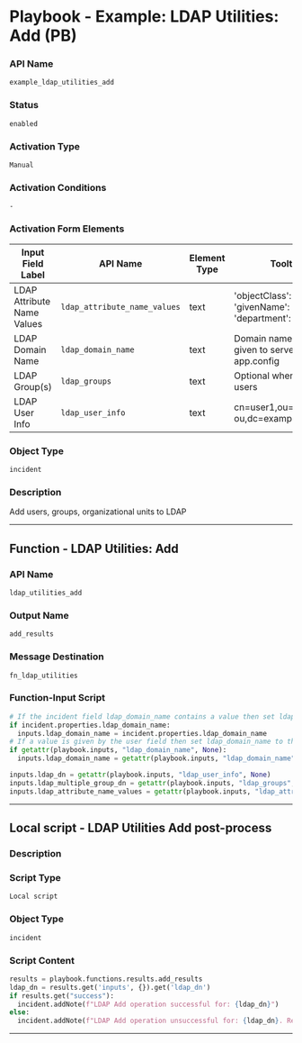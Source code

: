 <!--
    DO NOT MANUALLY EDIT THIS FILE
    THIS FILE IS AUTOMATICALLY GENERATED WITH resilient-sdk codegen
    Generated with resilient-sdk v51.0.1.0.695
-->

# Playbook - Example: LDAP Utilities: Add (PB)

### API Name
`example_ldap_utilities_add`

### Status
`enabled`

### Activation Type
`Manual`

### Activation Conditions
`-`

### Activation Form Elements
| Input Field Label | API Name | Element Type | Tooltip | Requirement |
| ----------------- | -------- | ------------ | ------- | ----------- |
| LDAP Attribute Name Values | `ldap_attribute_name_values` | text | 'objectClass': 'Users', 'givenName': 'Sam', 'department': 'IT' | Optional |
| LDAP Domain Name | `ldap_domain_name` | text | Domain name label given to server in app.config | Optional |
| LDAP Group(s) | `ldap_groups` | text | Optional when adding users | Optional |
| LDAP User Info | `ldap_user_info` | text | cn=user1,ou=test-ou,dc=example,dc=com | Always |

### Object Type
`incident`

### Description
Add users, groups, organizational units to LDAP


---
## Function - LDAP Utilities: Add

### API Name
`ldap_utilities_add`

### Output Name
`add_results`

### Message Destination
`fn_ldap_utilities`

### Function-Input Script
```python
# If the incident field ldap_domain_name contains a value then set ldap_domain_name to that value
if incident.properties.ldap_domain_name:
  inputs.ldap_domain_name = incident.properties.ldap_domain_name
# If a value is given by the user field then set ldap_domain_name to that value
if getattr(playbook.inputs, "ldap_domain_name", None):
  inputs.ldap_domain_name = getattr(playbook.inputs, "ldap_domain_name", None)

inputs.ldap_dn = getattr(playbook.inputs, "ldap_user_info", None)
inputs.ldap_multiple_group_dn = getattr(playbook.inputs, "ldap_groups", None) if getattr(playbook.inputs, "ldap_groups", None) else '[]'
inputs.ldap_attribute_name_values = getattr(playbook.inputs, "ldap_attribute_name_values", None)
```

---

## Local script - LDAP Utilities Add post-process

### Description


### Script Type
`Local script`

### Object Type
`incident`

### Script Content
```python
results = playbook.functions.results.add_results
ldap_dn = results.get('inputs', {}).get('ldap_dn')
if results.get("success"):
  incident.addNote(f"LDAP Add operation successful for: {ldap_dn}")
else:
  incident.addNote(f"LDAP Add operation unsuccessful for: {ldap_dn}. Reason: {results.get('reason')}")
```

---

